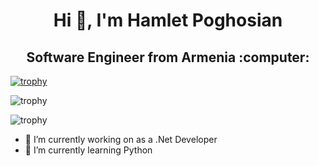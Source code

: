 <h1 accesskey="A"
      align="center"
      dir="ltr"
      itemprop="heading"
      lang="en-US"
      tabindex="2"
      title="Example heading">
 Hi 👋, I'm Hamlet Poghosian  </h1>

<h2 accesskey="A"
      align="center"
      dir="ltr"
      itemprop="heading"
      lang="en-US"
      tabindex="2"
      title="Example heading">
 Software Engineer from Armenia :computer:
 </h2>
 
 

[![trophy](https://github-profile-trophy.vercel.app/?username=HamletPoghosian)](https://github.com/ryo-ma/github-profile-trophy)

![trophy](https://github-readme-stats.vercel.app/api?username=HamletPoghosian&show_icons=true)

![trophy](https://github-readme-stats.vercel.app/api/top-langs?username=HamletPoghosian&show_icons=true&locale=en&layout=compact)



- 🔭 I’m currently working on as a .Net Developer 
- 🌱 I’m currently learning Python
